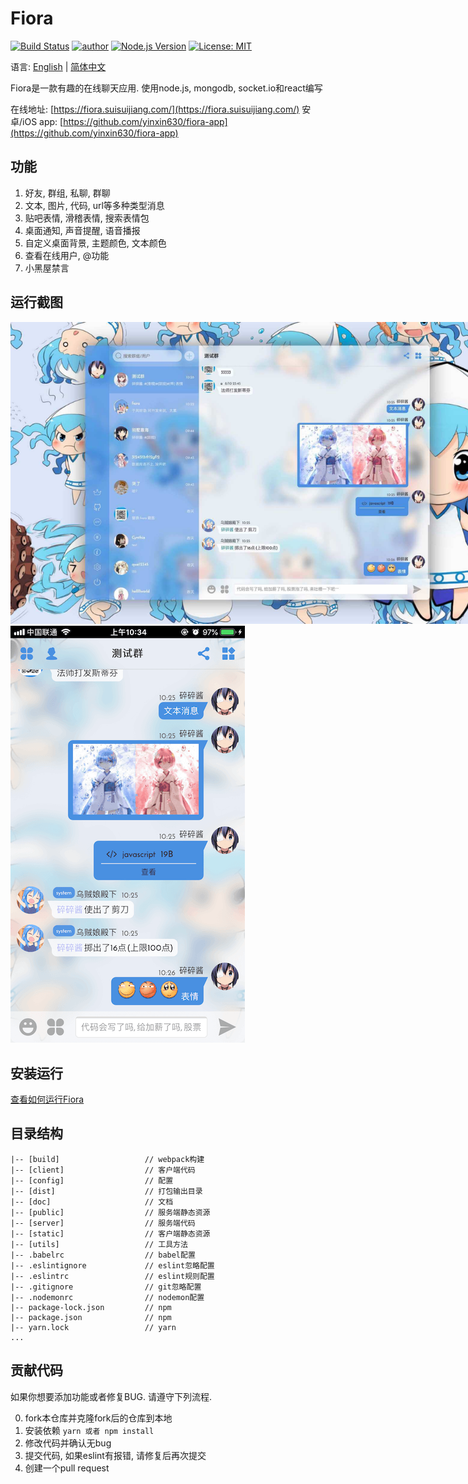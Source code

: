# Fiora

[![Build Status](https://travis-ci.org/yinxin630/fiora.svg?branch=master)](https://travis-ci.org/yinxin630/fiora)
[![author](https://img.shields.io/badge/author-%E7%A2%8E%E7%A2%8E%E9%85%B1-blue.svg)](http://suisuijiang.com)
[![Node.js Version](https://img.shields.io/badge/node.js-8.9.0-blue.svg)](http://nodejs.org/download)
[![License: MIT](https://img.shields.io/badge/License-MIT-blue.svg)](https://github.com/yinxin630/fiora/blob/master/LICENSE)

语言: [English](../README.md) | [简体中文](README.ZH.md)

Fiora是一款有趣的在线聊天应用. 使用node.js, mongodb, socket.io和react编写

在线地址: [https://fiora.suisuijiang.com/](https://fiora.suisuijiang.com/)
安卓/iOS app: [https://github.com/yinxin630/fiora-app](https://github.com/yinxin630/fiora-app)

## 功能

1. 好友, 群组, 私聊, 群聊
2. 文本, 图片, 代码, url等多种类型消息
3. 贴吧表情, 滑稽表情, 搜索表情包
4. 桌面通知, 声音提醒, 语音播报
5. 自定义桌面背景, 主题颜色, 文本颜色
6. 查看在线用户, @功能
7. 小黑屋禁言

## 运行截图

<img src="./screenshots/runtime.jpeg" alt="桌面" style="max-width:800px" />
<img src="./screenshots/mobile-runtime.png" alt="手机" style="max-height:667px" />

## 安装运行

[查看如何运行Fiora](./INSTALL.ZH.md)

## 目录结构

    |-- [build]                   // webpack构建
    |-- [client]                  // 客户端代码
    |-- [config]                  // 配置
    |-- [dist]                    // 打包输出目录
    |-- [doc]                     // 文档
    |-- [public]                  // 服务端静态资源
    |-- [server]                  // 服务端代码
    |-- [static]                  // 客户端静态资源
    |-- [utils]                   // 工具方法
    |-- .babelrc                  // babel配置
    |-- .eslintignore             // eslint忽略配置
    |-- .eslintrc                 // eslint规则配置
    |-- .gitignore                // git忽略配置
    |-- .nodemonrc                // nodemon配置
    |-- package-lock.json         // npm
    |-- package.json              // npm
    |-- yarn.lock                 // yarn
    ...

## 贡献代码

如果你想要添加功能或者修复BUG. 请遵守下列流程.

0. fork本仓库并克隆fork后的仓库到本地
0. 安装依赖 `yarn 或者 npm install`
0. 修改代码并确认无bug
0. 提交代码, 如果eslint有报错, 请修复后再次提交
0. 创建一个pull request